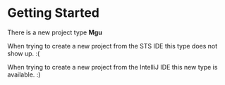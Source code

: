 # Getting Started


There is a new project type **Mgu**

When trying to create a new project from the STS IDE this type does not show up. :(

When trying to create a new project from the IntelliJ IDE this new type is available. :)
